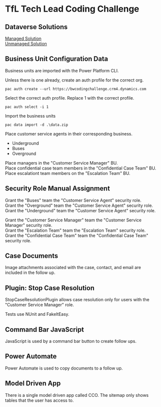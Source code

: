 # TfL Tech Lead Coding Challenge

## Dataverse Solutions

[Managed Solution](DataverseSolution/TfLCodingChallenge_1_0_1_1_managed.zip)  
[Unmanaged Solution](DataverseSolution/TfLCodingChallenge_1_0_1_1.zip)

## Business Unit Configuration Data

Business units are imported with the Power Platform CLI.  
  
Unless there is one already, create an auth profile for the correct org.  
```
pac auth create --url https://bwcodingchallenge.crm4.dynamics.com
```
Select the correct auth profile. Replace 1 with the correct profile.  
```
pac auth select -i 1
```
Import the business units  
```
pac data import -d .\data.zip
```

Place customer service agents in their corresponding business.  
 - Underground
 - Buses
 - Overground

 Place managers in the "Customer Service Manager" BU.  
 Place confidential case team members in the "Confidential Case Team" BU.  
 Place escalationt team members on the "Escalation Team" BU.  

## Security Role Manual Assignment

 Grant the "Buses" team the "Customer Service Agent" security role.  
 Grant the "Overground" team the "Customer Service Agent" security role.  
 Grant the "Underground" team the "Customer Service Agent" security role.  

 Grant the "Customer Service Manager" team the "Customer Service Manager" security role.  
 Grant the "Escalation Team" team the "Escalation Team" security role.  
 Grant the "Confidential Case Team" team the "Confidential Case Team" security role.  
 

## Case Documents

Image attachments associated with the case, contact, and email are included in the follow up.

## Plugin: Stop Case Resolution

StopCaseResolutionPlugin allows case resolution only for users with the "Customer Service Manager" role.  

Tests use NUnit and FakeItEasy. 

## Command Bar JavaScript

JavaScript is used by a command bar button to create follow ups.

## Power Automate

Power Automate is used to copy documents to a follow up.

## Model Driven App

There is a single model driven app called CCO.
The sitemap only shows tables that the user has access to.
